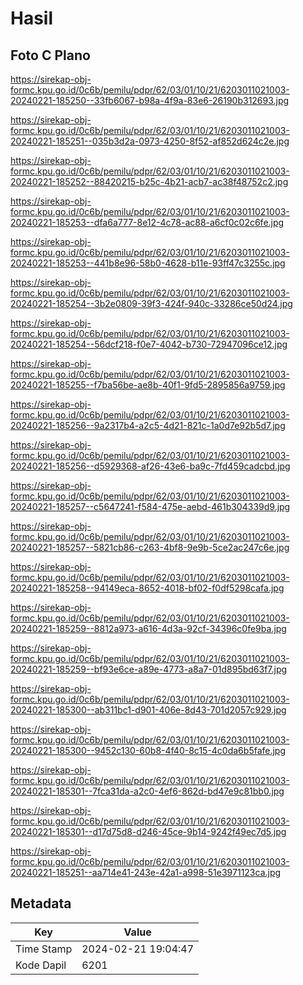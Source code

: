 # Hasil

## Foto C Plano

https://sirekap-obj-formc.kpu.go.id/0c6b/pemilu/pdpr/62/03/01/10/21/6203011021003-20240221-185250--33fb6067-b98a-4f9a-83e6-26190b312693.jpg

https://sirekap-obj-formc.kpu.go.id/0c6b/pemilu/pdpr/62/03/01/10/21/6203011021003-20240221-185251--035b3d2a-0973-4250-8f52-af852d624c2e.jpg

https://sirekap-obj-formc.kpu.go.id/0c6b/pemilu/pdpr/62/03/01/10/21/6203011021003-20240221-185252--88420215-b25c-4b21-acb7-ac38f48752c2.jpg

https://sirekap-obj-formc.kpu.go.id/0c6b/pemilu/pdpr/62/03/01/10/21/6203011021003-20240221-185253--dfa6a777-8e12-4c78-ac88-a6cf0c02c6fe.jpg

https://sirekap-obj-formc.kpu.go.id/0c6b/pemilu/pdpr/62/03/01/10/21/6203011021003-20240221-185253--441b8e96-58b0-4628-b11e-93ff47c3255c.jpg

https://sirekap-obj-formc.kpu.go.id/0c6b/pemilu/pdpr/62/03/01/10/21/6203011021003-20240221-185254--3b2e0809-39f3-424f-940c-33286ce50d24.jpg

https://sirekap-obj-formc.kpu.go.id/0c6b/pemilu/pdpr/62/03/01/10/21/6203011021003-20240221-185254--56dcf218-f0e7-4042-b730-72947096ce12.jpg

https://sirekap-obj-formc.kpu.go.id/0c6b/pemilu/pdpr/62/03/01/10/21/6203011021003-20240221-185255--f7ba56be-ae8b-40f1-9fd5-2895856a9759.jpg

https://sirekap-obj-formc.kpu.go.id/0c6b/pemilu/pdpr/62/03/01/10/21/6203011021003-20240221-185256--9a2317b4-a2c5-4d21-821c-1a0d7e92b5d7.jpg

https://sirekap-obj-formc.kpu.go.id/0c6b/pemilu/pdpr/62/03/01/10/21/6203011021003-20240221-185256--d5929368-af26-43e6-ba9c-7fd459cadcbd.jpg

https://sirekap-obj-formc.kpu.go.id/0c6b/pemilu/pdpr/62/03/01/10/21/6203011021003-20240221-185257--c5647241-f584-475e-aebd-461b304339d9.jpg

https://sirekap-obj-formc.kpu.go.id/0c6b/pemilu/pdpr/62/03/01/10/21/6203011021003-20240221-185257--5821cb86-c263-4bf8-9e9b-5ce2ac247c6e.jpg

https://sirekap-obj-formc.kpu.go.id/0c6b/pemilu/pdpr/62/03/01/10/21/6203011021003-20240221-185258--94149eca-8652-4018-bf02-f0df5298cafa.jpg

https://sirekap-obj-formc.kpu.go.id/0c6b/pemilu/pdpr/62/03/01/10/21/6203011021003-20240221-185259--8812a973-a616-4d3a-92cf-34396c0fe9ba.jpg

https://sirekap-obj-formc.kpu.go.id/0c6b/pemilu/pdpr/62/03/01/10/21/6203011021003-20240221-185259--bf93e6ce-a89e-4773-a8a7-01d895bd63f7.jpg

https://sirekap-obj-formc.kpu.go.id/0c6b/pemilu/pdpr/62/03/01/10/21/6203011021003-20240221-185300--ab311bc1-d901-406e-8d43-701d2057c929.jpg

https://sirekap-obj-formc.kpu.go.id/0c6b/pemilu/pdpr/62/03/01/10/21/6203011021003-20240221-185300--9452c130-60b8-4f40-8c15-4c0da6b5fafe.jpg

https://sirekap-obj-formc.kpu.go.id/0c6b/pemilu/pdpr/62/03/01/10/21/6203011021003-20240221-185301--7fca31da-a2c0-4ef6-862d-bd47e9c81bb0.jpg

https://sirekap-obj-formc.kpu.go.id/0c6b/pemilu/pdpr/62/03/01/10/21/6203011021003-20240221-185301--d17d75d8-d246-45ce-9b14-9242f49ec7d5.jpg

https://sirekap-obj-formc.kpu.go.id/0c6b/pemilu/pdpr/62/03/01/10/21/6203011021003-20240221-185251--aa714e41-243e-42a1-a998-51e3971123ca.jpg


## Metadata

| Key        | Value               |
| ---------- | ------------------- |
| Time Stamp | 2024-02-21 19:04:47 |
| Kode Dapil | 6201                |




